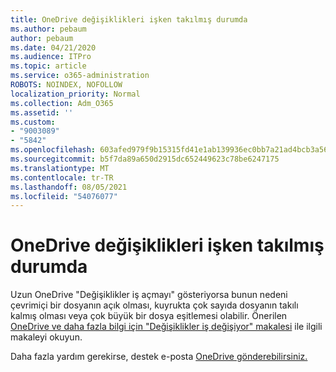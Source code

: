 ```yaml
---
title: OneDrive değişiklikleri işken takılmış durumda
ms.author: pebaum
author: pebaum
ms.date: 04/21/2020
ms.audience: ITPro
ms.topic: article
ms.service: o365-administration
ROBOTS: NOINDEX, NOFOLLOW
localization_priority: Normal
ms.collection: Adm_O365
ms.assetid: ''
ms.custom:
- "9003089"
- "5842"
ms.openlocfilehash: 603afed979f9b15315fd41e1ab139936ec0bb7a21ad4bcb3a56279a104bc0267
ms.sourcegitcommit: b5f7da89a650d2915dc652449623c78be6247175
ms.translationtype: MT
ms.contentlocale: tr-TR
ms.lasthandoff: 08/05/2021
ms.locfileid: "54076077"
---
```

# <a name="onedrive-is-stuck-on-processing-changes"></a>OneDrive değişiklikleri işken takılmış durumda

Uzun OneDrive "Değişiklikler iş açmayı" gösteriyorsa bunun nedeni çevrimiçi bir dosyanın açık olması, kuyrukta çok sayıda dosyanın takılı kalmış olması veya çok büyük bir dosya eşitlemesi olabilir. Önerilen [OneDrive ve daha fazla bilgi için "Değişiklikler iş değişiyor" makalesi](https://support.office.com/article/onedrive-is-stuck-on-processing-changes-b386b813-9b66-4e47-8c4c-2b45533edccd) ile ilgili makaleyi okuyun.

Daha fazla yardım gerekirse, destek e-posta [OneDrive gönderebilirsiniz.](https://go.microsoft.com/fwlink/p/?LinkId=528676)